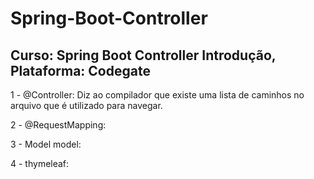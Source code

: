 # Spring-Boot-Controller
## Curso: Spring Boot Controller Introdução, Plataforma: Codegate
1 - @Controller: Diz ao compilador que existe uma lista de caminhos no arquivo que é utilizado para navegar.

2 - @RequestMapping: 

3 - Model model:

4 - thymeleaf:
